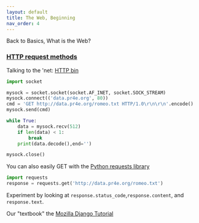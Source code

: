 ```yaml
---
layout: default
title: The Web, Beginning
nav_order: 4
---
```


Back to Basics, What is the Web?  

### [HTTP request methods](https://www.w3schools.com/tags/ref_httpmethods.asp) 
Talking to the 'net: [HTTP bin](https://httpbin.org/)

```python
import socket

mysock = socket.socket(socket.AF_INET, socket.SOCK_STREAM)
mysock.connect(('data.pr4e.org', 80))
cmd = 'GET http://data.pr4e.org/romeo.txt HTTP/1.0\r\n\r\n'.encode()
mysock.send(cmd)

while True:
    data = mysock.recv(512)
    if len(data) < 1:
        break
    print(data.decode(),end='')

mysock.close()
```

You can also easily GET with the [Python requests library](https://realpython.com/python-requests/)
```python
import requests
response = requests.get('http://data.pr4e.org/romeo.txt')
```

Experiment by looking at `response.status_code`,`response.content`, and `response.text`.

Our "textbook" the [Mozilla Django Tutorial](https://developer.mozilla.org/en-US/docs/Learn/Server-side/Django/Tutorial_local_library_website)

